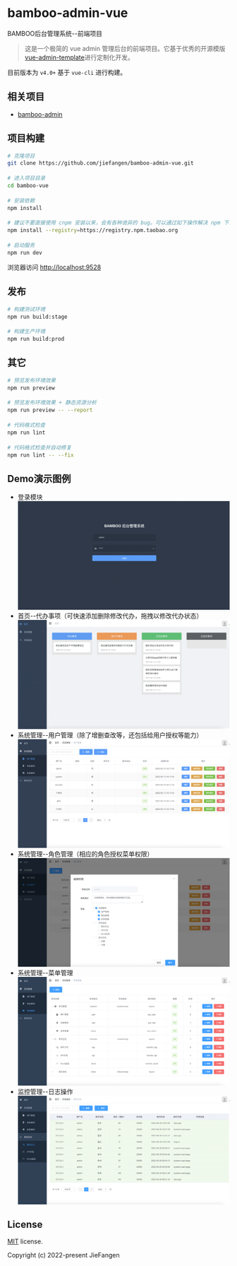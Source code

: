 # bamboo-admin-vue
BAMBOO后台管理系统--前端项目

> 这是一个极简的 vue admin 管理后台的前端项目。它基于优秀的开源模版
[vue-admin-template](https://github.com/PanJiaChen/vue-admin-template)进行定制化开发。

目前版本为 `v4.0+` 基于 `vue-cli` 进行构建。

## 相关项目

- [bamboo-admin](https://github.com/jiefangen/bamboo-admin)

## 项目构建

```bash
# 克隆项目
git clone https://github.com/jiefangen/bamboo-admin-vue.git

# 进入项目目录
cd bamboo-vue

# 安装依赖
npm install

# 建议不要直接使用 cnpm 安装以来，会有各种诡异的 bug。可以通过如下操作解决 npm 下载速度慢的问题
npm install --registry=https://registry.npm.taobao.org

# 启动服务
npm run dev
```

浏览器访问 [http://localhost:9528](http://localhost:9528)

## 发布

```bash
# 构建测试环境
npm run build:stage

# 构建生产环境
npm run build:prod
```

## 其它

```bash
# 预览发布环境效果
npm run preview

# 预览发布环境效果 + 静态资源分析
npm run preview -- --report

# 代码格式检查
npm run lint

# 代码格式检查并自动修复
npm run lint -- --fix
```

## Demo演示图例

- 登录模块
![](mock/diagram/login.png)
- 首页--代办事项（可快速添加删除修改代办，拖拽以修改代办状态）
![](mock/diagram/facade.png)
- 系统管理--用户管理（除了增删查改等，还包括给用户授权等能力）
![](mock/diagram/user.png)
- 系统管理--角色管理（相应的角色授权菜单权限）
![](mock/diagram/role.png)
- 系统管理--菜单管理
![](mock/diagram/menu.png)
- 监控管理--日志操作
![](mock/diagram/log.png)
## License

[MIT](https://github.com/jiefangen/bamboo-vue/blob/main/LICENSE) license.

Copyright (c) 2022-present JieFangen
